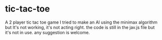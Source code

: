 # tic-tac-toe
 A 2 player tic tac toe game
I tried to make an AI using the minimax algorithm but It's not working, it's not acting right.
the code is still in the jav.js file but it's not in use. any suggestion is welcome.
